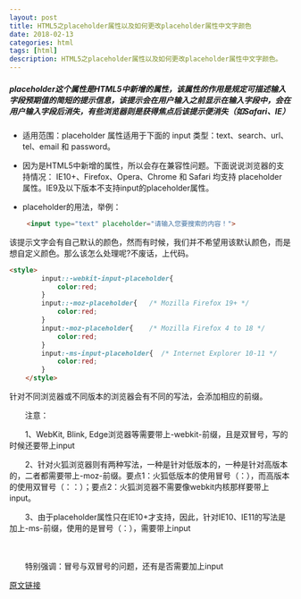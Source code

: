 ```yaml
---
layout: post
title: HTML5之placeholder属性以及如何更改placeholder属性中文字颜色
date: 2018-02-13
categories: html
tags: [html]
description: HTML5之placeholder属性以及如何更改placeholder属性中文字颜色。
---
```


##### placeholder这个属性是HTML5中新增的属性，该属性的作用是规定可描述输入字段预期值的简短的提示信息，该提示会在用户输入之前显示在输入字段中，会在用户输入字段后消失，有些浏览器则是获得焦点后该提示便消失（如Safari、IE）

- 适用范围：placeholder 属性适用于下面的 input 类型：text、search、url、tel、email 和 password。

- 因为是HTML5中新增的属性，所以会存在兼容性问题。下面说说浏览器的支持情况：
IE10+、Firefox、Opera、Chrome 和 Safari 均支持 placeholder 属性。IE9及以下版本不支持input的placeholder属性。

- placeholder的用法，举例：


```Html
　　 <input type="text" placeholder="请输入您要搜索的内容！"> 
```

该提示文字会有自己默认的颜色，然而有时候，我们并不希望用该默认颜色，而是想自定义颜色。那么该怎么处理呢?不废话，上代码。　


```Html
<style>
        input::-webkit-input-placeholder{
            color:red;
        }
        input::-moz-placeholder{   /* Mozilla Firefox 19+ */
            color:red;
        }
        input:-moz-placeholder{    /* Mozilla Firefox 4 to 18 */
            color:red;
        }
        input:-ms-input-placeholder{  /* Internet Explorer 10-11 */ 
            color:red;
        }
    </style>
```
针对不同浏览器或不同版本的浏览器会有不同的写法，会添加相应的前缀。

　　注意：

　　1、WebKit, Blink, Edge浏览器等需要带上-webkit-前缀，且是双冒号，写的时候还要带上input

　　2、针对火狐浏览器则有两种写法，一种是针对低版本的，一种是针对高版本的，二者都需要带上-moz-前缀。要点1：火狐低版本的使用冒号（：），而高版本的使用双冒号（：：）；要点2：火狐浏览器不需要像webkit内核那样要带上input。

　　3、由于placeholder属性只在IE10+才支持，因此，针对IE10、IE11的写法是加上-ms-前缀，使用的是冒号（：），需要带上input

　　

　　特别强调：冒号与双冒号的问题，还有是否需要加上input


[原文链接](https://www.cnblogs.com/jf-67/p/7241252.html?utm_source=tuicool&utm_medium=referral)







